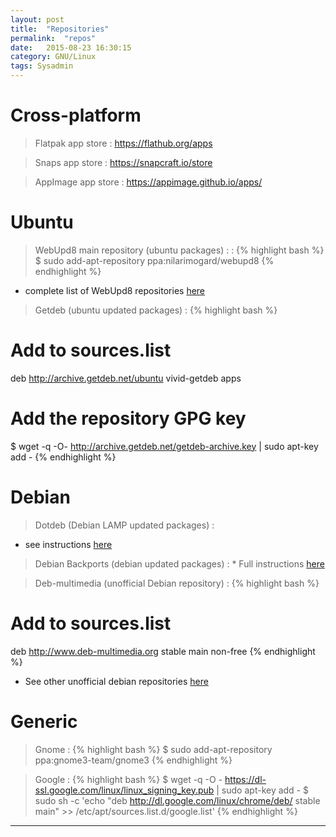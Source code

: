 ```yaml
---
layout: post
title:  "Repositories"
permalink:  "repos"
date:   2015-08-23 16:30:15
category: GNU/Linux
tags: Sysadmin
---
```


# Cross-platform

> Flatpak app store
: 
[ https://flathub.org/apps ]( https://flathub.org/apps )

> Snaps app store
: 
[ https://snapcraft.io/store ]( https://snapcraft.io/store )

> AppImage app store
: 
[ https://appimage.github.io/apps/ ]( https://appimage.github.io/apps/ )

# Ubuntu

> WebUpd8 main repository (ubuntu packages)
: 
: {% highlight bash %}
$ sudo add-apt-repository ppa:nilarimogard/webupd8
{% endhighlight %}
* complete list of WebUpd8 repositories [here](http://www.webupd8.org/p/ubuntu-ppas-by-webupd8.html)

> Getdeb (ubuntu updated packages)
: {% highlight bash %}
# Add to sources.list
deb http://archive.getdeb.net/ubuntu vivid-getdeb apps
# Add the repository GPG key
$ wget -q -O- http://archive.getdeb.net/getdeb-archive.key | sudo apt-key add -
{% endhighlight %}


# Debian

> Dotdeb (Debian LAMP updated packages)
: 
* see instructions [here](https://www.dotdeb.org/instructions/)

> Debian Backports (debian updated packages)
: * Full instructions [here](http://backports.debian.org/)

> Deb-multimedia (unofficial Debian repository)
: {% highlight bash %}
# Add to sources.list
deb http://www.deb-multimedia.org stable main non-free
{% endhighlight %}
* See other unofficial debian repositories [here](https://wiki.debian.org/UnofficialRepositories)

# Generic

> Gnome
: {% highlight bash %}
$ sudo add-apt-repository ppa:gnome3-team/gnome3
{% endhighlight %}

> Google
: {% highlight bash %}
$ wget -q -O - https://dl-ssl.google.com/linux/linux_signing_key.pub | sudo apt-key add -
$ sudo sh -c 'echo "deb http://dl.google.com/linux/chrome/deb/ stable main" >> /etc/apt/sources.list.d/google.list'
{% endhighlight %}

---

